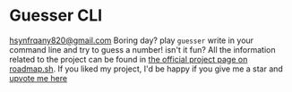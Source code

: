 # Guesser CLI
hsynfrqany820@gmail.com 
Boring day? play `guesser` write in your command line and try to guess a number! isn't it fun?
All the information related to the project can be found in [the official project page on roadmap.sh](https://roadmap.sh/projects/number-guessing-game). If you liked my project, I'd be happy if you give me a star and [upvote me here](https://roadmap.sh/projects/number-guessing-game/solutions?u=6572c5645145316d25d3c0ae)
